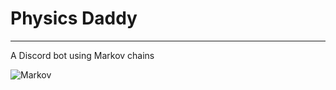 # Physics Daddy
---
A Discord bot using Markov chains

![Markov](https://upload.wikimedia.org/wikipedia/commons/7/70/AAMarkov.jpg)
